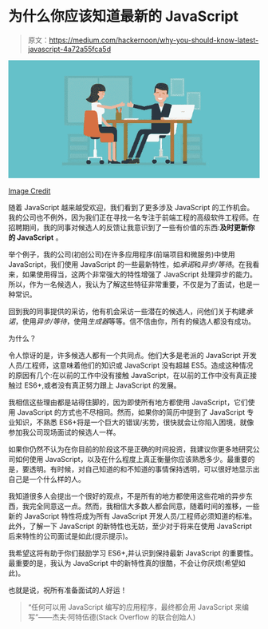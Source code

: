 # 为什么你应该知道最新的 JavaScript

> 原文：<https://medium.com/hackernoon/why-you-should-know-latest-javascript-4a72a55fca5d>

![](img/3e66d18bd573eb8ff88511406e503e82.png)

[Image Credit](https://studentloanhero.com/featured/answer-common-interview-questions-listed-glassdoor/)

随着 JavaScript 越来越受欢迎，我们看到了更多涉及 JavaScript 的工作机会。我的公司也不例外，因为我们正在寻找一名专注于前端工程的高级软件工程师。在招聘期间，我的同事对候选人的反馈让我意识到了一些有价值的东西:**及时更新你的 JavaScript** 。

举个例子，我的公司(初创公司)在许多应用程序(前端项目和微服务)中使用 JavaScript，我们使用 JavaScript 的一些最新特性，如*承诺*和*异步/等待*。在我看来，如果使用得当，这两个非常强大的特性增强了 JavaScript 处理异步的能力。所以，作为一名候选人，我认为了解这些特征非常重要，不仅是为了面试，也是一种常识。

回到我的同事提供的采访，他有机会采访一些潜在的候选人，问他们关于构建*承诺*，使用*异步/等待*，使用*生成器*等等。信不信由你，所有的候选人都没有成功。

为什么？

令人惊讶的是，许多候选人都有一个共同点。他们大多是老派的 JavaScript 开发人员/工程师，这意味着他们的知识或 JavaScript 没有超越 ES5。造成这种情况的原因有几个:在以前的工作中没有接触 JavaScript，在以前的工作中没有真正接触过 ES6+,或者没有真正努力跟上 JavaScript 的发展。

我相信这些理由都是站得住脚的，因为即使所有地方都使用 JavaScript，它们使用 JavaScript 的方式也不尽相同。然而，如果你的简历中提到了 JavaScript 专业知识，不熟悉 ES6+将是一个巨大的错误/劣势，很快就会让你陷入困境，就像参加我公司现场面试的候选人一样。

如果你仍然不认为在你目前的阶段这不是正确的时间投资，我建议你更多地研究公司如何使用 JavaScript，以及在什么程度上真正衡量你应该熟悉多少。最重要的是，要透明。有时候，对自己知道的和不知道的事情保持透明，可以很好地显示出自己是一个什么样的人。

我知道很多人会提出一个很好的观点，不是所有的地方都使用这些花哨的异步东西，我完全同意这一点。然而，我相信大多数人都会同意，随着时间的推移，一些新的 JavaScript 特性将成为所有 JavaScript 开发人员/工程师必须知道的标准。此外，了解一下 JavaScript 的新特性也无妨，至少对于将来在使用 JavaScript 后来特性的公司面试是如此(提示提示)。

我希望这将有助于你们鼓励学习 ES6+,并认识到保持最新 JavaScript 的重要性。最重要的是，我认为 JavaScript 中的新特性真的很酷，不会让你厌烦(希望如此)。

也就是说，祝所有准备面试的人好运！

> “任何可以用 JavaScript 编写的应用程序，最终都会用 JavaScript 来编写”——杰夫·阿特伍德(Stack Overflow 的联合创始人)